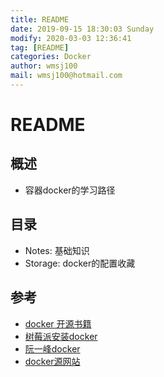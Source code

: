 ```yaml
---
title: README
date: 2019-09-15 18:30:03 Sunday
modify: 2020-03-03 12:36:41 
tag: [README]
categories: Docker
author: wmsj100
mail: wmsj100@hotmail.com
---
```


# README

## 概述

- 容器docker的学习路径

## 目录

- Notes: 基础知识
- Storage: docker的配置收藏

## 参考

- [docker 开源书籍](https://yeasy.gitbooks.io/docker_practice/content/introduction/what.html)
- [树莓派安装docker](http://shumeipai.nxez.com/2019/05/20/how-to-install-docker-on-your-raspberry-pi.html)
- [阮一峰docker](http://www.ruanyifeng.com/blog/2018/02/docker-tutorial.html)
- [docker源网站](https://www.daocloud.io/dce)
